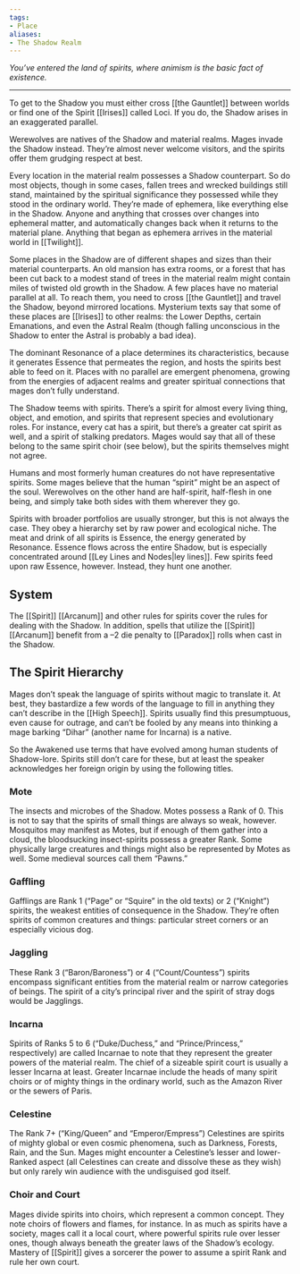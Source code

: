 ```yaml
---
tags:
- Place
aliases:
- The Shadow Realm
---
```


_You’ve entered the land of spirits, where animism is the basic fact of existence._

---

To get to the Shadow you must either cross [[the Gauntlet]] between worlds or find one of the Spirit [[Irises]] called Loci. If you do, the Shadow arises in an exaggerated parallel.

Werewolves are natives of the Shadow and material realms. Mages invade the Shadow instead. They’re almost never welcome visitors, and the spirits offer them grudging respect at best.

Every location in the material realm possesses a Shadow counterpart. So do most objects, though in some cases, fallen trees and wrecked buildings still stand, maintained by the spiritual significance they possessed while they stood in the ordinary world. They’re made of ephemera, like everything else in the Shadow. Anyone and anything that crosses over changes into ephemeral matter, and automatically changes back when it returns to the material plane. Anything that began as ephemera arrives in the material world in [[Twilight]].

Some places in the Shadow are of different shapes and sizes than their material counterparts. An old mansion has extra rooms, or a forest that has been cut back to a modest stand of trees in the material realm might contain miles of twisted old growth in the Shadow. A few places have no material parallel at all. To reach them, you need to cross [[the Gauntlet]] and travel the Shadow, beyond mirrored locations. Mysterium texts say that some of these places are [[Irises]] to other realms: the Lower Depths, certain Emanations, and even the Astral Realm (though falling unconscious in the Shadow to enter the Astral is probably a bad idea).

The dominant Resonance of a place determines its characteristics, because it generates Essence that permeates the region, and hosts the spirits best able to feed on it. Places with no parallel are emergent phenomena, growing from the energies of adjacent realms and greater spiritual connections that mages don’t fully understand.

The Shadow teems with spirits. There’s a spirit for almost every living thing, object, and emotion, and spirits that represent species and evolutionary roles. For instance, every cat has a spirit, but there’s a greater cat spirit as well, and a spirit of stalking predators. Mages would say that all of these belong to the same spirit choir (see below), but the spirits themselves might not agree.

Humans and most formerly human creatures do not have representative spirits. Some mages believe that the human “spirit” might be an aspect of the soul. Werewolves on the other hand are half-spirit, half-flesh in one being, and simply take both sides with them wherever they go.

Spirits with broader portfolios are usually stronger, but this is not always the case. They obey a hierarchy set by raw power and ecological niche. The meat and drink of all spirits is Essence, the energy generated by Resonance. Essence flows across the entire Shadow, but is especially concentrated around [[Ley Lines and Nodes|ley lines]]. Few spirits feed upon raw Essence, however. Instead, they hunt one another.

## System

The [[Spirit]] [[Arcanum]] and other rules for spirits cover the rules for dealing with the Shadow. In addition, spells that utilize the [[Spirit]] [[Arcanum]] benefit from a –2 die penalty to [[Paradox]] rolls when cast in the Shadow.

## The Spirit Hierarchy

Mages don’t speak the language of spirits without magic to translate it. At best, they bastardize a few words of the language to fill in anything they can’t describe in the [[High Speech]]. Spirits usually find this presumptuous, even cause for outrage, and can’t be fooled by any means into thinking a mage barking “Dihar” (another name for Incarna) is a native.

So the Awakened use terms that have evolved among human students of Shadow-lore. Spirits still don’t care for these, but at least the speaker acknowledges her foreign origin by using the following titles.

### Mote

The insects and microbes of the Shadow. Motes possess a Rank of 0. This is not to say that the spirits of small things are always so weak, however. Mosquitos may manifest as Motes, but if enough of them gather into a cloud, the bloodsucking insect-spirits possess a greater Rank. Some physically large creatures and things might also be represented by Motes as well. Some medieval sources call them “Pawns.”

### Gaffling

Gafflings are Rank 1 (“Page” or “Squire” in the old texts) or 2 (“Knight”) spirits, the weakest entities of consequence in the Shadow. They’re often spirits of common creatures and things: particular street corners or an especially vicious dog.

### Jaggling

These Rank 3 (“Baron/Baroness”) or 4 (“Count/Countess”) spirits encompass significant entities from the material realm or narrow categories of beings. The spirit of a city’s principal river and the spirit of stray dogs would be Jagglings.

### Incarna

Spirits of Ranks 5 to 6 (“Duke/Duchess,” and “Prince/Princess,” respectively) are called Incarnae to note that they represent the greater powers of the material realm. The chief of a sizeable spirit court is usually a lesser Incarna at least. Greater Incarnae include the heads of many spirit choirs or of mighty things in the ordinary world, such as the Amazon River or the sewers of Paris.

### Celestine

The Rank 7+ (“King/Queen” and “Emperor/Empress”) Celestines are spirits of mighty global or even cosmic phenomena, such as Darkness, Forests, Rain, and the Sun. Mages might encounter a Celestine’s lesser and lower-Ranked aspect (all Celestines can create and dissolve these as they wish) but only rarely win audience with the undisguised god itself.

### Choir and Court

Mages divide spirits into choirs, which represent a common concept. They note choirs of flowers and flames, for instance. In as much as spirits have a society, mages call it a local court, where powerful spirits rule over lesser ones, though always beneath the greater laws of the Shadow’s ecology.\
Mastery of [[Spirit]] gives a sorcerer the power to assume a spirit Rank and rule her own court.